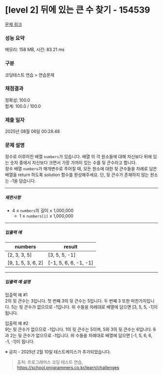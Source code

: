 # [level 2] 뒤에 있는 큰 수 찾기 - 154539 

[문제 링크](https://school.programmers.co.kr/learn/courses/30/lessons/154539#qna) 

### 성능 요약

메모리: 158 MB, 시간: 83.21 ms

### 구분

코딩테스트 연습 > 연습문제

### 채점결과

정확성: 100.0<br/>합계: 100.0 / 100.0

### 제출 일자

2025년 08월 06일 00:28:48

### 문제 설명

<p>정수로 이루어진 배열 <code>numbers</code>가 있습니다. 배열 의 각 원소들에 대해 자신보다 뒤에 있는 숫자 중에서 자신보다 크면서 가장 가까이 있는 수를 뒷 큰수라고 합니다.<br>
정수 배열 <code>numbers</code>가 매개변수로 주어질 때, 모든 원소에 대한 뒷 큰수들을 차례로 담은 배열을 return 하도록 solution 함수를 완성해주세요. 단, 뒷 큰수가 존재하지 않는 원소는 -1을 담습니다.</p>

<hr>

<h5>제한사항</h5>

<ul>
<li>4 ≤ <code>numbers</code>의 길이 ≤ 1,000,000

<ul>
<li>1 ≤ <code>numbers[i]</code> ≤ 1,000,000</li>
</ul></li>
</ul>

<hr>

<h5>입출력 예</h5>
<table class="table">
        <thead><tr>
<th>numbers</th>
<th>result</th>
</tr>
</thead>
        <tbody><tr>
<td>[2, 3, 3, 5]</td>
<td>[3, 5, 5, -1]</td>
</tr>
<tr>
<td>[9, 1, 5, 3, 6, 2]</td>
<td>[-1, 5, 6, 6, -1, -1]</td>
</tr>
</tbody>
      </table>
<hr>

<h5>입출력 예 설명</h5>

<p>입출력 예 #1<br>
2의 뒷 큰수는 3입니다. 첫 번째 3의 뒷 큰수는 5입니다. 두 번째 3 또한 마찬가지입니다. 5는 뒷 큰수가 없으므로 -1입니다. 위 수들을 차례대로 배열에 담으면 [3, 5, 5, -1]이 됩니다.</p>

<p>입출력 예 #2<br>
9는 뒷 큰수가 없으므로 -1입니다. 1의 뒷 큰수는 5이며, 5와 3의 뒷 큰수는 6입니다. 6과 2는 뒷 큰수가 없으므로 -1입니다. 위 수들을 차례대로 배열에 담으면 [-1, 5, 6, 6, -1, -1]이 됩니다.</p>

<p>※ 공지 - 2025년 2월 10일 테스트케이스가 추가되었습니다.</p>


> 출처: 프로그래머스 코딩 테스트 연습, https://school.programmers.co.kr/learn/challenges